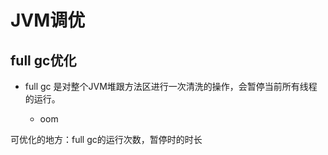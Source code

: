 # JVM调优

## full gc优化

* full gc 是对整个JVM堆跟方法区进行一次清洗的操作，会暂停当前所有线程的运行。
  
  * oom
  

可优化的地方：full gc的运行次数，暂停时的时长
